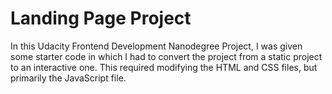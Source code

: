 # Landing Page Project


In this Udacity Frontend Development Nanodegree Project, I was given some starter code in which I had to convert the project from a static project to an interactive one. This required modifying the HTML and CSS files, but primarily the JavaScript file.
